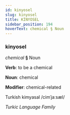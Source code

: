 ```yaml
---
id: kinyosel
slug: kinyosel
title: KİNYOSEL
sidebar_position: 194
hoverText: chemical § Noun
---
```


### kinyosel

*chemical* **§** Noun

**Verb**: to be a chemical

**Noun**: chemical

**Modifier**: chemical-related

Turkish kimyasal /cimˈjaːsæl/

*Turkic Language Family*